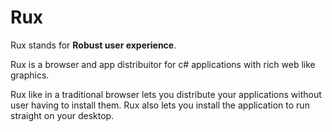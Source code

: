# Rux

Rux stands for **Robust user experience**.

Rux is a browser and app distribuitor for c# applications with rich web like graphics.

Rux like in a traditional browser lets you distribute your applications without user having to install them.
Rux also lets you install the application to run straight on your desktop.

